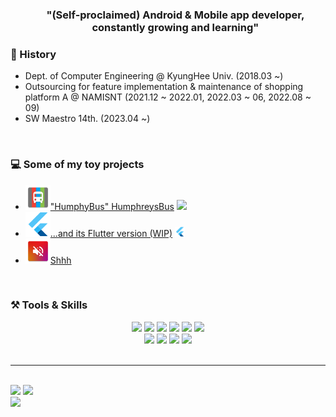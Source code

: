 <div align=center id="user-content-toc">
  <ul>
    <summary>
      <h3>"(Self-proclaimed) Android & Mobile app developer, constantly growing and learning"</h3>
    </summary>
  </ul>
</div>

<h3>📘 History</h3>

- Dept. of Computer Engineering @ KyungHee Univ. (2018.03 ~)
- Outsourcing for feature implementation & maintenance of shopping platform A @ NAMISNT (2021.12 ~ 2022.01, 2022.03 ~ 06, 2022.08 ~ 09)
- SW Maestro 14th. (2023.04 ~)

<br>

<h3>💻 Some of my toy projects</h3>

- <img height=40 src="https://github.com/lazyyq/HumphreysBus/blob/master/app/src/main/res/mipmap-xxhdpi/ic_launcher.png?raw=true">["HumphyBus" HumphreysBus](https://github.com/lazyyq/HumphreysBus) [<img height=16 src="https://upload.wikimedia.org/wikipedia/commons/5/55/Google_Play_2016_icon.svg">](https://play.google.com/store/apps/details?id=kyklab.humphreysbus)
- <img height=40 src="https://github.com/lazyyq/HumphyBus.Flutter/blob/master/android/app/src/main/res/mipmap-xxhdpi/ic_launcher.png?raw=true">[...and its Flutter version (WIP)](https://github.com/lazyyq/HumphreysBus) [<img height=16 src="https://github.com/lazyyq/HumphyBus.Flutter/blob/master/android/app/src/main/res/mipmap-xxhdpi/ic_launcher.png?raw=true">](https://lazyyq.github.io/HumphyBus.Flutter/#/)
- <img height=40 src="https://github.com/lazyyq/Shhh/blob/master/app/src/main/res/mipmap-xxhdpi/ic_launcher.png?raw=true">[Shhh](https://github.com/lazyyq/Shhh)

<br>

<h3>⚒️ Tools & Skills</h3>

<div align=center>
  <img src="https://img.shields.io/badge/c++-%2300599C.svg?style=for-the-badge&logo=c%2B%2B&logoColor=white" />
  <img src="https://img.shields.io/badge/dart-%230175C2.svg?style=for-the-badge&logo=dart&logoColor=white" />
  <img src="https://img.shields.io/badge/java-%23ED8B00.svg?style=for-the-badge&logo=openjdk&logoColor=white" />
  <img src="https://img.shields.io/badge/kotlin-%237F52FF.svg?style=for-the-badge&logo=kotlin&logoColor=white" />
  <img src="https://img.shields.io/badge/shell_script-%23121011.svg?style=for-the-badge&logo=gnu-bash&logoColor=white" />
  <img src="https://img.shields.io/badge/python-3670A0?style=for-the-badge&logo=python&logoColor=ffdd54" />
  <br>
  <img src="https://img.shields.io/badge/flask-%23000.svg?style=for-the-badge&logo=flask&logoColor=white" />
  <img src="https://img.shields.io/badge/Flutter-%2302569B.svg?style=for-the-badge&logo=Flutter&logoColor=white" />
  <img src="https://img.shields.io/badge/Android%20Studio-3DDC84.svg?style=for-the-badge&logo=android-studio&logoColor=white" />
  <img src="https://img.shields.io/badge/IntelliJIDEA-000000.svg?style=for-the-badge&logo=intellij-idea&logoColor=white" />
</div>

<br>

<hr>

<br>

<div>
  <picture>
    <source
      height=180
      srcset="https://github-readme-stats.vercel.app/api?username=lazyyq&rank_icon=github&show_icons=true&theme=dark"
      media="(prefers-color-scheme: dark)"
    />
    <source
      height=180
      srcset="https://github-readme-stats.vercel.app/api?username=lazyyq&rank_icon=github&show_icons=true"
      media="(prefers-color-scheme: light), (prefers-color-scheme: no-preference)"
    />
    <img height=180 src="https://github-readme-stats.vercel.app/api?username=lazyyq&rank_icon=github&show_icons=true" />
  </picture>
  
  <picture>
    <source
      height=180
      srcset="https://github-readme-stats.vercel.app/api/top-langs/?username=lazyyq&layout=compact&theme=dark"
      media="(prefers-color-scheme: dark)"
    />
    <source
      height=180
      srcset="https://github-readme-stats.vercel.app/api/top-langs/?username=lazyyq&layout=compact"
      media="(prefers-color-scheme: light), (prefers-color-scheme: no-preference)"
    />
    <img height=180 src="https://github-readme-stats.vercel.app/api/top-langs/?username=lazyyq&layout=compact" />
  </picture>

  <br>
  
  <img src="http://mazassumnida.wtf/api/v2/generate_badge?boj=kykint" />
</div>
